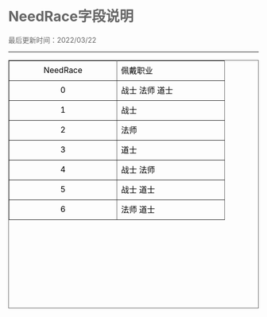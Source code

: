 # NeedRace字段说明

<html xmlns="http://www.w3.org/1999/xhtml">
<head>
<meta http-equiv="Content-Type" content="text/html; charset=gb2312" />

<style type="text/css">
body,td,th {
	color: #000;
}
body {
	margin-left: 50px;
	margin-top: 50px;
	margin-right: 50px;
	margin-bottom: 50px;
	color: #666;
}
.zise {
	color: #90F;
}
.lan {
	color: #00F;
}
.hong {
	color: #F00;
}
.duanluo {
	padding-left: 4em;
}
.zhushi {
	color: #0C0;
	font-weight: bold;
}

.biaoti {
	font-weight: bold;
	font-size: 24px;
	color: #F0F;
}
</style>
</head>

<body>
最后更新时间：2022/03/22<br />
<hr />


<table width="500" height="500" border="1" cellpadding="0" cellspacing="0" bordercolor="#666" style="border-collapse:collapse;">
  <tr style="height:40px; width:250"><td width="200" style="text-align: center">NeedRace</td><td width="200">佩戴职业</td></tr>
  <tr style="height:40px; width:250"><td width="200" style="text-align: center">0</td><td width="200">战士 法师 道士</td></tr>
  <tr style="height:40px; width:250"><td width="200" style="text-align: center">1</td><td width="200">战士</td></tr>
  <tr style="height:40px; width:250"><td width="200" style="text-align: center">2</td><td width="200">法师</td></tr>
  <tr style="height:40px; width:250"><td width="200" style="text-align: center">3</td><td width="200">道士</td></tr>
  <tr style="height:40px; width:250"><td width="200" style="text-align: center">4</td><td width="200">战士 法师</td></tr>
  <tr style="height:40px; width:250"><td width="200" style="text-align: center">5</td><td width="200">战士 道士</td></tr>
  <tr style="height:40px; width:250"><td width="200" style="text-align: center">6</td><td width="200">法师 道士</td></tr>
  </table>
</body>
</html>
